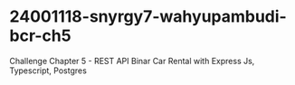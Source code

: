 # 24001118-snyrgy7-wahyupambudi-bcr-ch5
Challenge Chapter 5 - REST API Binar Car Rental with Express Js, Typescript, Postgres
